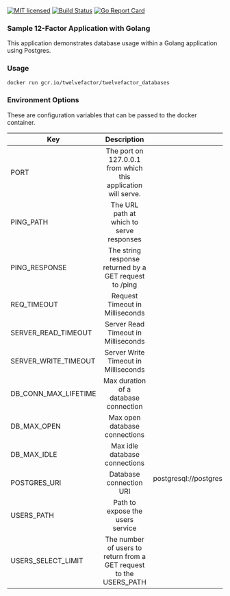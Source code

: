 [![MIT licensed](https://img.shields.io/badge/license-MIT-blue.svg)](https://raw.githubusercontent.com/b3ntly/twelvefactor_databases/master/LICENSE.txt) 
[![Build Status](https://travis-ci.org/b3ntly/twelvefactor_databases.svg?branch=master)](https://travis-ci.org/b3ntly/twelvefactor_databases)
[![Go Report Card](https://goreportcard.com/badge/github.com/b3ntly/twelvefactor_databases)](https://goreportcard.com/report/github.com/b3ntly/twelvefactor_databases)

### Sample 12-Factor Application with Golang

This application demonstrates database usage within a Golang application using Postgres.

### Usage

```bash
docker run gcr.io/twelvefactor/twelvefactor_databases
```

### Environment Options

These are configuration variables that can be passed to the docker container.

| Key | Description | Default |
| ------------- |:-------------:| -----:|
| PORT | The port on 127.0.0.1 from which this application will serve. | 9090 |
| PING_PATH | The URL path at which to serve responses | /ping |
| PING_RESPONSE | The string response returned by a GET request to /ping | PONG |
| REQ_TIMEOUT | Request Timeout in Milliseconds | 500 |
| SERVER_READ_TIMEOUT | Server Read Timeout in Milliseconds | 1000 |
| SERVER_WRITE_TIMEOUT | Server Write Timeout in Milliseconds | 2000 |
| DB_CONN_MAX_LIFETIME | Max duration of a database connection | unlimited |
| DB_MAX_OPEN | Max open database connections | unlimited |
| DB_MAX_IDLE | Max idle database connections | 2 |
| POSTGRES_URI | Database connection URI | postgresql://postgres@localhost:5432/postgres?sslmode=disable |
| USERS_PATH | Path to expose the users service | /users |
| USERS_SELECT_LIMIT | The number of users to return from a GET request to the USERS_PATH | 10 |